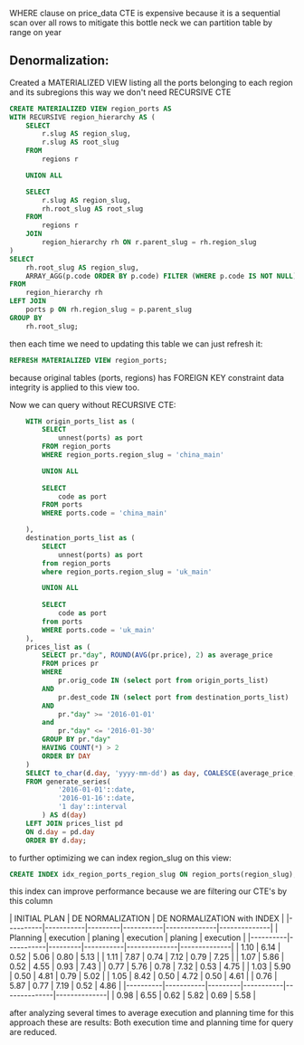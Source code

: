 WHERE clause on price_data CTE is expensive because it is a sequential scan over all rows
to mitigate this bottle neck we can partition table by range on year


## Denormalization:
Created a MATERIALIZED VIEW listing all the ports belonging to each region and its subregions
this way we don't need RECURSIVE CTE

```sql
CREATE MATERIALIZED VIEW region_ports AS
WITH RECURSIVE region_hierarchy AS (
    SELECT
        r.slug AS region_slug,
        r.slug AS root_slug
    FROM
        regions r

    UNION ALL

    SELECT
        r.slug AS region_slug,
        rh.root_slug AS root_slug
    FROM
        regions r
    JOIN
        region_hierarchy rh ON r.parent_slug = rh.region_slug
)
SELECT
    rh.root_slug AS region_slug,
    ARRAY_AGG(p.code ORDER BY p.code) FILTER (WHERE p.code IS NOT NULL) AS ports
FROM
    region_hierarchy rh
LEFT JOIN
    ports p ON rh.region_slug = p.parent_slug
GROUP BY
    rh.root_slug;
```

then each time we need to updating this table we can just refresh it:

```sql
REFRESH MATERIALIZED VIEW region_ports;
```

because original tables (ports, regions) has FOREIGN KEY constraint data integrity is applied to this view too.

Now we can query without RECURSIVE CTE:

```sql
    WITH origin_ports_list as (
        SELECT
            unnest(ports) as port
        FROM region_ports
        WHERE region_ports.region_slug = 'china_main'

        UNION ALL
        
        SELECT
            code as port
        FROM ports
        WHERE ports.code = 'china_main'

    ),
    destination_ports_list as (
        SELECT
            unnest(ports) as port
        from region_ports
        where region_ports.region_slug = 'uk_main'

        UNION ALL
        
        SELECT
            code as port
        from ports
        WHERE ports.code = 'uk_main'
    ),
    prices_list as (
        SELECT pr."day", ROUND(AVG(pr.price), 2) as average_price
        FROM prices pr
        WHERE 
            pr.orig_code IN (select port from origin_ports_list)
        AND
            pr.dest_code IN (select port from destination_ports_list)
        AND
            pr."day" >= '2016-01-01'
        and 
            pr."day" <= '2016-01-30'
        GROUP BY pr."day"
        HAVING COUNT(*) > 2
        ORDER BY DAY
    )
    SELECT to_char(d.day, 'yyyy-mm-dd') as day, COALESCE(average_price, NULL) as average_price
    FROM generate_series(
            '2016-01-01'::date,
            '2016-01-16'::date,
            '1 day'::interval
        ) AS d(day)
    LEFT JOIN prices_list pd
    ON d.day = pd.day
    ORDER BY d.day;
```

to further optimizing we can index region_slug on this view:

```sql
CREATE INDEX idx_region_ports_region_slug ON region_ports(region_slug);
```

this index can improve performance because we are filtering our CTE's by this column

|    INITIAL PLAN      |  DE NORMALIZATION   | DE NORMALIZATION with INDEX |
|----------|-----------|---------|-----------|--------------|--------------|
| Planning | execution | planing | execution | planing      | execution    |
|----------|-----------|---------|-----------|--------------|--------------|
| 1.10     | 6.14      | 0.52    | 5.06      | 0.80         | 5.13         |
| 1.11     | 7.87      | 0.74    | 7.12      | 0.79         | 7.25         |
| 1.07     | 5.86      | 0.52    | 4.55      | 0.93         | 7.43         |
| 0.77     | 5.76      | 0.78    | 7.32      | 0.53         | 4.75         |
| 1.03     | 5.90      | 0.50    | 4.81      | 0.79         | 5.02         |
| 1.05     | 8.42      | 0.50    | 4.72      | 0.50         | 4.61         |
| 0.76     | 5.87      | 0.77    | 7.19      | 0.52         | 4.86         |
|----------|-----------|---------|-----------|--------------|--------------|
| 0.98     | 6.55      | 0.62    | 5.82      | 0.69         | 5.58         |


after analyzing several times to average execution and planning time for this approach these are results:
Both execution time and planning time for query are reduced.

